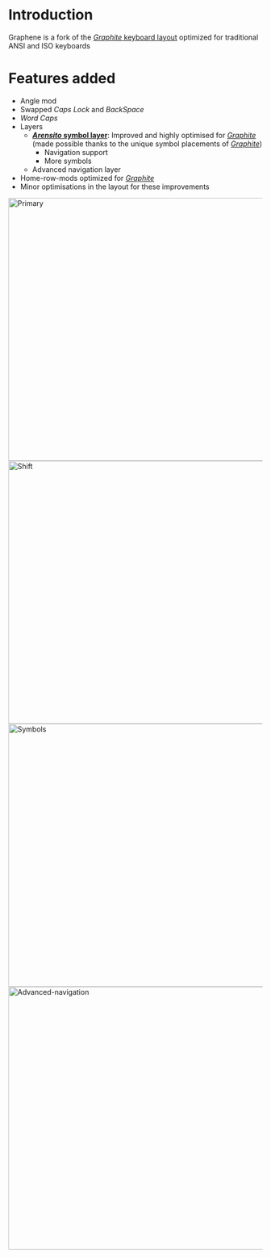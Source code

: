 # Introduction
Graphene is a fork of the [*Graphite* keyboard layout](https://github.com/rdavison/graphite-layout) optimized for traditional ANSI and ISO keyboards

# Features added
- Angle mod
- Swapped *Caps Lock* and *BackSpace*
- *Word Caps*
- Layers
  - **[*Arensito* symbol layer](https://www.pvv.org/~hakonhal/main.cgi/keyboard)**: Improved and highly optimised for [*Graphite*](https://github.com/rdavison/graphite-layout) (made possible thanks to the unique symbol placements of [*Graphite*](https://github.com/rdavison/graphite-layout))
    - Navigation support
    - More symbols
  - Advanced navigation layer
- Home-row-mods optimized for [*Graphite*](https://github.com/rdavison/graphite-layout)
- Minor optimisations in the layout for these improvements

<img width="1361" height="521" alt="Primary" src="https://github.com/user-attachments/assets/2a9c79d2-d0c2-4051-9123-387d6625fcc5" />
<img width="1361" height="521" alt="Shift" src="https://github.com/user-attachments/assets/eee2a270-d7f8-4ebb-a700-0384503510df" />
<img width="1361" height="521" alt="Symbols" src="https://github.com/user-attachments/assets/79472661-d60a-4905-a59e-d6645a753821" />
<img width="1361" height="521" alt="Advanced-navigation" src="https://github.com/user-attachments/assets/f24352e5-8164-4493-9ace-4766f7091f2d" />
